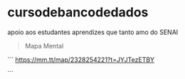 # cursodebancodedados
apoio aos estudantes aprendizes que tanto amo do SENAI


>Mapa Mental

´´´
https://mm.tt/map/2328254221?t=JYJTezETBY

´´´
